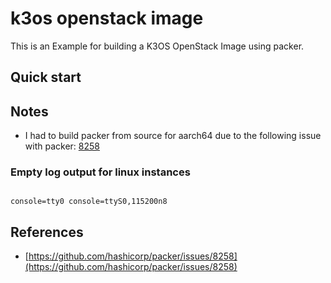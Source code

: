 # k3os openstack image

This is an Example for building a K3OS OpenStack Image using packer.  

## Quick start

## Notes

* I had to build packer from source for aarch64 due to the following issue with packer: [8258](https://github.com/hashicorp/packer/issues/8258) 


### Empty log output for linux instances


```

console=tty0 console=ttyS0,115200n8

```
## References

* [https://github.com/hashicorp/packer/issues/8258](https://github.com/hashicorp/packer/issues/8258)
